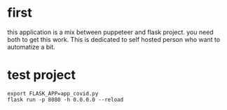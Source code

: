 # first

this application is a mix between puppeteer and flask project. you need both to get this work.
This is dedicated to self hosted person who want to automatize a bit.

# test project

```console
export FLASK_APP=app_covid.py
flask run -p 8080 -h 0.0.0.0 --reload
```
